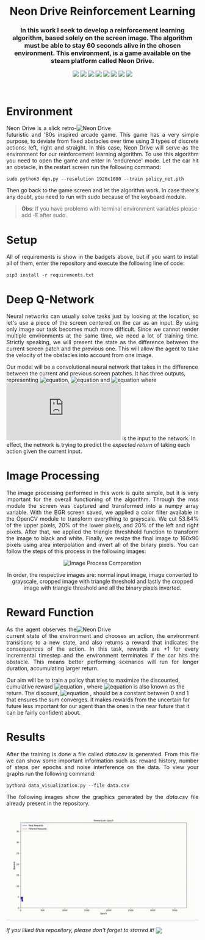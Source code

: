 
<h1 align="center">Neon Drive Reinforcement Learning</h1>
<h3 align="center">In this work I seek to develop a reinforcement learning algorithm, based solely on the screen image. The algorithm must be able to stay 60 seconds alive in the chosen environment. This environment, is a game available on the steam platform called Neon Drive.</h3>

<p align="center"> 
  <img src="https://img.shields.io/badge/PyTorch-v1.4.0-blue"/>
  <img src="https://img.shields.io/badge/TorchVision-v0.5.0-blue"/>
  <img src="https://img.shields.io/badge/OpenCV-v4.2.0-blue"/>
  <img src="https://img.shields.io/badge/Numpy-v1.18.2-blue"/>
  <img src="https://img.shields.io/badge/Matplotlib-v3.1.2-blue"/>
  <img src="https://img.shields.io/badge/Scikit_Image-v0.16.2-blue"/>
  <img src="https://img.shields.io/badge/mss-v5.0.0-blue"/>
  <img src="https://img.shields.io/badge/Tqdm-v4.42.1-blue"/>
</p>
<br/>

# Environment
<p align="justify"> 
  <img src="https://media.giphy.com/media/XBuh0LZxoCoNgx1g1M/giphy.webp" alt="Neon Drive" align="right" width="320">
  <a>Neon Drive is a slick retro-futuristic and '80s inspired arcade game. This game has a very simple purpose, to deviate from fixed abstacles over time using 3 types of discrete actions: left, right and straight. In this case, Neon Drive will serve as the environment for our reinforcement learning algorithm.</a>
  <a>To use this algorithm you need to open the game and enter in 'endurence' mode. Let the car hit an obstacle, in the restart screen run the following command:</a>
</p>
  
```shell
sudo python3 dqn.py --resolution 1920x1080 --train policy_net.pth
```

<p align="justify"> 
 <a>Then go back to the game screen and let the algorithm work. In case there's any doubt, you need to run with sudo because of the keyboard module.</a>
</p>

>**Obs**: If you have problems with terminal environment variables please add -E after sudo.

# Setup
<p align="justify"> 
 <a>All of requirements is show in the badgets above, but if you want to install all of them, enter the repository and execute the following line of code:</a>
</p>

```shell
pip3 install -r requirements.txt
```

# Deep Q-Network 
<p align="justify" float="left">
  Neural networks can usually solve tasks just by looking at the location, so let's use a piece of the screen centered on the car as an input. By using only image our task becomes much more difficult. Since we cannot render multiple environments at the same time, we need a lot of training time. Strictly speaking, we will present the state as the difference between
the current screen patch and the previous one. This will allow the agent to take the velocity of the obstacles into account from one image.
    
  Our model will be a convolutional neural network that takes in the difference between the current and previous screen patches. It has three outputs, representing ![equation](https://latex.codecogs.com/gif.latex?Q(s,&space;\mathrm{left})), ![equation](https://latex.codecogs.com/gif.latex?Q(s,&space;\mathrm{right})) and ![equation](https://latex.codecogs.com/gif.latex?Q(s,&space;\mathrm{straight})) where ![equation](https://latex.codecogs.com/gif.latex?s) is the input to the network. In effect, the network is trying to predict the *expected return* of taking each action given the current input.
</p>

# Image Processing
<p align="justify"> 
  <a>The image processing performed in this work is quite simple, but it is very important for the overall functioning of the algorithm. Through the mss module the screen was captured and transformed into a numpy array variable. With the BGR screen saved, we applied a color filter available in the OpenCV module to transform everything to grayscale. We cut 53.84% of the upper pixels, 20% of the lower pixels, and 20% of the left and   right pixels. After that, we applied the triangle threshhold function to transform the image to black and white. Finally, we resize the final image to 160x90 pixels using area interpolation and invert all of the binary pixels. You can follow the steps of this process in the following images:</a>
</p>

<p align="center"> 
  <img src="media/image_process_comparation.gif" alt="Image Process Comparation"/>
</p>

<p align="center"> 
  <a>In order, the respective images are: normal input image, image converted to grayscale, cropped image with triangle threshold and lastly the cropped image with triangle threshold and all the binary pixels inverted.</a>
</p>

# Reward Function
<p align="justify" float="left"> 
  <img src="https://media.giphy.com/media/jS8vrTLvwG1Oox4kLH/giphy.webp" alt="Neon Drive" align="right" width="320">
  As the agent observes the current state of the environment and chooses an action, the environment transitions to a new state, and also returns a reward that indicates the consequences of  the action. In this task, rewards are +1 for every incremental timestep and the environment terminates if the car hits the obstacle. This means better performing scenarios will run for longer duration, accumulating larger return.

  Our aim will be to train a policy that tries to maximize the discounted, cumulative reward ![equation](https://latex.codecogs.com/gif.latex?R_{t_0}&space;=&space;\sum_{t=t_0}^{\infty}&space;\gamma^{t&space;-&space;t_0}&space;r_t) , where ![equation](https://latex.codecogs.com/gif.latex?R_{t_0}) is also known as the return. The discount, ![equation](https://latex.codecogs.com/gif.latex?\gamma) , should be a constant between 0 and 1 that ensures the sum converges. It makes rewards from the uncertain far future less important for our agent than the ones in the near future that it can be fairly confident about.
</p>

# Results
<p align="justify"> 
  <a>After the training is done a file called <em>data.csv</em> is generated. From this file we can show some important information such as: reward history, number of steps per epochs and noise interference on the data. To view your graphs run the following command:</a>
</p>

```shell
python3 data_visualization.py --file data.csv
```

<p align="justify"> 
  <a>The following images show the graphics generated by the <em>data.csv</em> file already present in the repository.</a>
</p>

<p align="center"> 
  <img src="media/reward_graph.gif" alt="Rewards Graphs Comparation"/>
</p>

<p align="justify"> 
  <a><em>If you liked this repository, please don't forget to starred it!</em></a>  <img src="https://img.shields.io/github/stars/victorkich/Neon-Drive-Reinforcement-Learning?style=social" align="center"/>
</p>
